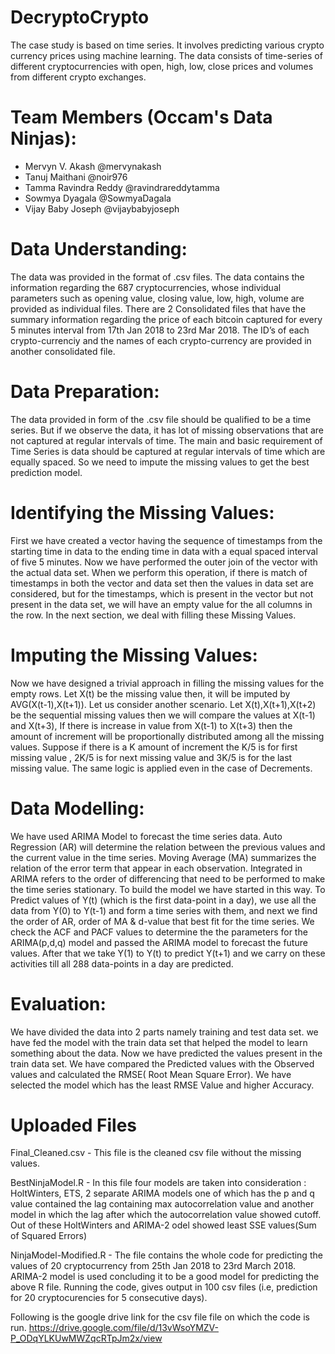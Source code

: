 # DecryptoCrypto
The case study is based on time series. It involves predicting various crypto currency prices using machine learning. The data consists of time-series of different cryptocurrencies with open, high, low, close prices and volumes from different crypto exchanges.

# Team Members (Occam's Data Ninjas):
- Mervyn V. Akash @mervynakash 
- Tanuj Maithani @noir976 
- Tamma Ravindra Reddy @ravindrareddytamma 
- Sowmya Dyagala @SowmyaDagala 
- Vijay Baby Joseph @vijaybabyjoseph

# Data Understanding: 
The data was provided in the format of .csv files. The data contains the information regarding the 687 cryptocurrencies, whose individual parameters such as opening value, closing value, low, high, volume are provided as individual files. There are 2 Consolidated files that have the summary information regarding the price of each bitcoin captured for every 5 minutes interval from 17th Jan 2018 to 23rd Mar 2018. The ID’s of each crypto-currenciy and the names of each crypto-currency are provided in another consolidated file.

# Data Preparation: 
The data provided in form of the .csv file should be qualified to be a time series. But if we observe the data, it has lot of missing observations that are not captured at regular intervals of time. The main and basic requirement of Time Series is data should be captured at regular intervals of time which are equally spaced. So we need to impute the missing values to get the best prediction model.

# Identifying the Missing Values: 
First we have created a vector having the sequence of timestamps from the starting time in data to the ending time in data with a equal spaced interval of five 5 minutes. Now we have performed the outer join of the vector with the actual data set. When we perform this operation, if there is match of timestamps in both the vector and data set then the values in data set are considered, but for the timestamps, which is present in the vector but not present in the data set, we will have an empty value for the all columns in the row. In the next section, we deal with filling these Missing Values.

# Imputing the Missing Values: 
Now we have designed a trivial approach in filling the missing values for the empty rows. Let X(t) be the missing value then, it will be imputed by AVG(X(t-1),X(t+1)). Let us consider another scenario. Let X(t),X(t+1),X(t+2) be the sequential missing values then we will compare the values at X(t-1) and X(t+3), If there is increase in value from X(t-1) to X(t+3) then the amount of increment will be proportionally distributed among all the missing values. Suppose if there is a K amount of increment the K/5 is for first missing value , 2K/5 is for next missing value and 3K/5 is for the last missing value. The same logic is applied even in the case of Decrements.

# Data Modelling: 
We have used ARIMA Model to forecast the time series data. Auto Regression (AR) will determine the relation between the previous values and the current value in the time series. Moving Average (MA) summarizes the relation of the error term that appear in each observation. Integrated in ARIMA refers to the order of differencing that need to be performed to make the time series stationary. To build the model we have started in this way.
To Predict values of Y(t) (which is the first data-point in a day), we use all the data from Y(0) to Y(t-1) and form a time series with them, and next we find the order of AR, order of MA & d-value that best fit for the time series. We check the ACF and PACF values to determine the the parameters for the ARIMA(p,d,q) model and passed the ARIMA model to forecast the future values. After that we take Y(1) to Y(t) to predict Y(t+1) and we carry on these activities till all 288 data-points in a day are predicted. 

# Evaluation: 
We have divided the data into  2 parts namely training and test data set. we have fed the model with the train data set that helped the model to learn something about the data. Now we have predicted the values present in the train data set. We have compared the Predicted values with the Observed values and calculated the RMSE( Root Mean Square Error). We have selected the model which has the least RMSE Value and higher Accuracy.

# Uploaded Files
Final_Cleaned.csv - This file is the cleaned csv file without the missing values.

BestNinjaModel.R - In this file four models are taken into consideration : HoltWinters, ETS, 2 separate ARIMA models one of which has the p and q value contained the lag containing max autocorrelation value and another model in which the lag after which the autocorrelation value showed cutoff. Out of these HoltWinters and ARIMA-2 odel showed least SSE values(Sum of Squared Errors)

NinjaModel-Modified.R - The file contains the whole code for predicting the values of 20 cryptocurrency from 25th Jan 2018 to 23rd
March 2018. ARIMA-2 model is used concluding it to be a good model for predicting the above R file. Running the code, gives output in 100 csv files (i.e, prediction for 20 cryptocurencies for 5 consecutive days).

Following is the google drive link for the csv file file on which the code is run.
https://drive.google.com/file/d/13vWsoYMZV-P_ODqYLKUwMWZqcRTpJm2x/view
